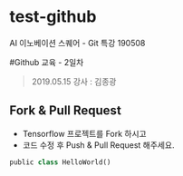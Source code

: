 # test-github
AI 이노베이션 스퀘어 - Git 특강 190508


#Github 교육 - 2일차

>2019.05.15
>강사 : 김종광

## Fork & Pull Request

- Tensorflow 프로젝트를 Fork 하시고
- 코드 수정 후 Push & Pull Request 해주세요.

```python
public class HelloWorld()



```
